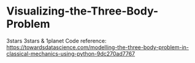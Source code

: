 # Visualizing-the-Three-Body-Problem
3stars 3stars &amp; 1planet  Code reference: https://towardsdatascience.com/modelling-the-three-body-problem-in-classical-mechanics-using-python-9dc270ad7767
